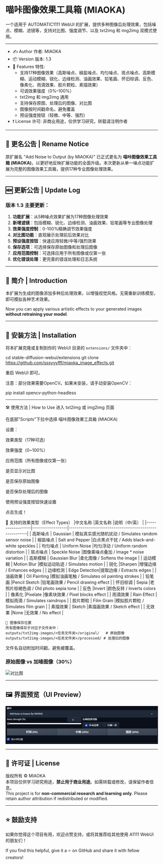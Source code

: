 # 喵咔图像效果工具箱 (MIAOKA)

一个适用于 AUTOMATIC1111 WebUI 的扩展，提供多种图像后处理效果，包括噪点、模糊、滤镜等，支持对比图、强度调节、以及 txt2img 和 img2img 双模式使用。

---

- ✍️ Author 作者: MIAOKA  
- 📦 Version 版本: 1.3  
- 🧪 Features 特性:
  - 支持17种图像效果（高斯噪点、椒盐噪点、均匀噪点、斑点噪点、高斯模糊、运动模糊、锐化、边缘检测、油画效果、铅笔画、怀旧棕调、反色、像素化、雨滴效果、胶片颗粒、素描效果）
  - 可调效果强度（0%–100%）
  - txt2img 和 img2img 通用
  - 支持保存原图、处理后的图像、对比图
  - 图像按时间戳命名，避免覆盖
  - 预设强度按钮（轻微、中等、强烈）
- ❗ License 许可: 非商业用途，仅供学习研究，转载请注明作者

---

## 🔄 更名公告 | Rename Notice

原扩展名 "Add Noise to Output (by MIAOKA)" 已正式更名为 **喵咔图像效果工具箱 (MIAOKA)**，以更好地反映扩展功能的全面升级。本次更新从单一噪点功能扩展为完整的图像效果工具箱，提供17种专业图像处理效果。

---

## 🆕 更新公告 | Update Log

### 版本 1.3 主要更新：
1. **功能扩展**：从5种噪点效果扩展为17种图像处理效果
2. **新增滤镜**：包括模糊、锐化、边缘检测、油画效果、铅笔画等专业图像处理
3. **效果强度控制**：0-100%精确调节效果强度
4. **对比图功能**：直观展示处理前后效果对比
5. **预设强度按钮**：快速应用轻微/中等/强烈效果
6. **保存选项**：可选择保存原始图像和处理后图像
7. **应用范围控制**：可选择应用于所有图像或仅第一张
8. **优化错误处理**：更完善的错误处理和日志系统

---

## 🧠 简介 | Introduction

本扩展为生成的图像添加多种后处理效果，以增强视觉风格。无需重新训练模型，即可模拟各种艺术效果。

Now you can apply various artistic effects to your generated images **without retraining your model**.

---

## 🚀 安装方法 | Installation

将本扩展克隆或复制到你的 WebUI 目录的 `extensions/` 文件夹中：


cd stable-diffusion-webui/extensions
git clone https://github.com/sssyyyfff/miaoka_image_effects.git

重启 WebUI 即可。

注意：部分效果需要OpenCV。如果未安装，请手动安装OpenCV：

pip install opencv-python-headless

---

🛠 使用方法 | How to Use
进入 txt2img 或 img2img 页面

在底部"Scripts"下拉中选择 喵咔图像效果工具箱 (MIAOKA)

设置：

效果类型（17种可选）

效果强度（0~100%）

应用范围（所有图像或仅第一张）

是否显示对比图

是否保存原始图像

是否保存处理后的图像

使用预设强度按钮快速设置

点击生成！

🎨 支持的效果类型（Effect Types）
|中文名称	       |英文名称	          |说明（中/英）                                             |
|------------------|------------------|--------------------------------------------------------|
| 高斯噪点         | Gaussian          | 模拟真实感光随机扰动 / Simulates random sensor noise |
| 椒盐噪点         |	Salt and Pepper	|白点黑点干扰 / Adds black-and-white speckles               |
| 均匀噪点         |	Uniform Noise	|均匀浮动 / Uniform random distortion               |
| 斑点噪点         |	Speckle Noise	|图像乘噪点叠加 / Image * noise variation               |
| 高斯模糊         |	Gaussian Blur	|柔化图像 / Softens the image               |
| 运动模糊         |	Motion Blur	|模拟运动轨迹 / Simulates motion               |
| 锐化	          |Sharpen	|增强边缘 / Enhances edges                              |
| 边缘检测         |	Edge Detection|提取边缘 / Extracts edges            |
| 油画效果         |	Oil Painting	|模拟油画笔触 / Simulates oil painting strokes               |
| 铅笔画	          |Pencil Sketch	|铅笔画效果 / Pencil drawing effect               |
| 怀旧棕调         |	Sepia	|老照片棕褐色调 / Old photo sepia tone               |
| 反色	          |Invert  |颜色反转 / Inverts colors               |
| 像素化	          |Pixelate	|像素块效果 / Pixel blocks effect               |
| 雨滴效果         |	Rain Effect	|模拟雨滴 / Simulates raindrops               |
| 胶片颗粒         |	Film Grain	|模拟胶片颗粒 / Simulates film grain               |
| 素描效果         |	Sketch	|素描画效果 / Sketch effect               |
| 无效果	          |None	|无效果 / No effect               |
```
📁 图像保存位置
所有图像保存于对应子文件夹中：
outputs/txt2img-images/<任务文件夹>/original/   # 原始图像
outputs/txt2img-images/<任务文件夹>/processed/ # 处理后的图像

```
文件名自动附加时间戳，避免被覆盖。

### 原始图像 vs 加噪图像（30%）

![对比图](examplessd_add_noise/Example.png)



---
## 🖼 界面预览（UI Preview）

![界面展示](examplessd_add_noise/UI.png)

---

## 📄 许可证 | License

版权所有 © MIAOKA  
本项目仅供学习研究用途，**禁止用于商业用途**。如需转载或修改，请保留作者信息。  
This project is for **non-commercial research and learning only**. Please retain author attribution if redistributed or modified.

---

## ⭐ 鼓励支持

如果你觉得这个项目有用，欢迎点赞支持，或将其推荐给其他使用 A1111 WebUI 的朋友们！

If you find this helpful, give it a ⭐ on GitHub and share it with fellow creators!